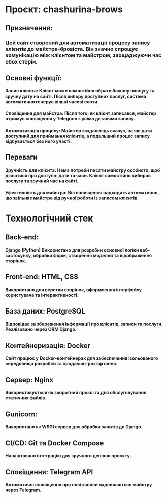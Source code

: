 # Проєкт: chashurina-brows

## Призначення: 

### Цей сайт створений для автоматизації процесу запису клієнтів до майстра-бровіста. Він значно спрощує комунікацію між клієнтом та майстром, заощаджуючи час обох сторін.

## Основні функції:

#### Запис клієнта: Клієнт може самостійно обрати бажану послугу та зручну дату на сайті. Після вибору доступних послуг, система автоматично генерує вільні часові слоти.
#### Сповіщення для майстра: Після того, як клієнт записався, майстер отримує сповіщення у Telegram з усіма деталями запису.
#### Автоматизація процесу: Майстер заздалегідь вказує, на які дати доступний для приймання клієнтів, а подальший процес запису відбувається без його участі.
## Переваги
#### Зручність для клієнта: Нема потреби писати майстру особисто, щоб дізнатися про доступні дати та часи. Клієнт самостійно вибирає послугу та зручний час на сайті.
#### Ефективність для майстра: Всі сповіщення надходять автоматично, що звільняє майстра від ручної роботи із записом клієнтів.


# Технологічний стек
## Back-end:
#### Django (Python) Використано для розробки основної логіки веб-застосунку, обробки форм, створення моделей та відображення сторінок.

## Front-end: HTML, CSS
#### Використано для верстки сторінок, оформлення інтерфейсу користувача та інтерактивності.

## База даних: PostgreSQL
#### Відповідає за збереження інформації про клієнтів, записи та послуги. Реалізовано через ORM Django.

## Контейнеризація: Docker
#### Сайт працює у Docker-контейнерах для забезпечення ізольованого середовища розробки та продакшн-розгортання.

## Сервер: Nginx
#### Використовується як зворотний проксі та для обслуговування статичних файлів.

## Gunicorn:
#### Використано як WSGI сервер для обробки запитів до Django.

## CI/CD: Git та Docker Compose
#### Налаштовано інтеграцію для зручного деплою проєкту.

## Сповіщення: Telegram API
#### Автоматичні сповіщення про нові записи надсилаються майстру через Telegram.
